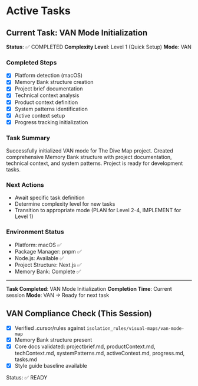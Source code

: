 # Active Tasks

## Current Task: VAN Mode Initialization

**Status**: ✅ COMPLETED
**Complexity Level**: Level 1 (Quick Setup)
**Mode**: VAN

### Completed Steps

- [x] Platform detection (macOS)
- [x] Memory Bank structure creation
- [x] Project brief documentation
- [x] Technical context analysis
- [x] Product context definition
- [x] System patterns identification
- [x] Active context setup
- [x] Progress tracking initialization

### Task Summary

Successfully initialized VAN mode for The Dive Map project. Created comprehensive Memory Bank structure with project documentation, technical context, and system patterns. Project is ready for development tasks.

### Next Actions

- Await specific task definition
- Determine complexity level for new tasks
- Transition to appropriate mode (PLAN for Level 2-4, IMPLEMENT for Level 1)

### Environment Status

- Platform: macOS ✅
- Package Manager: pnpm ✅
- Node.js: Available ✅
- Project Structure: Next.js ✅
- Memory Bank: Complete ✅

---

**Task Completed**: VAN Mode Initialization
**Completion Time**: Current session
**Mode**: VAN → Ready for next task

## VAN Compliance Check (This Session)

- [x] Verified .cursor/rules against `isolation_rules/visual-maps/van-mode-map`
- [x] Memory Bank structure present
- [x] Core docs validated: projectbrief.md, productContext.md, techContext.md, systemPatterns.md, activeContext.md, progress.md, tasks.md
- [x] Style guide baseline available

Status: ✅ READY
